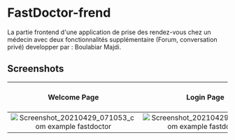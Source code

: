 # FastDoctor-frend
La partie frontend d'une application de prise des rendez-vous chez un médecin avec deux fonctionnalités supplémentaire (Forum, conversation privé)
developper par : Boulabiar Majdi.

## Screenshots

Welcome Page               |  Login Page               | Signup Page               |  Forgot Password Page
:-------------------------:|:-------------------------:|:-------------------------:|:-------------------------:
![Screenshot_20210429_071053_com example fastdoctor](https://user-images.githubusercontent.com/50002456/147635304-b55688c3-bda9-47c3-ac23-8358b116e1e7.jpg)|![Screenshot_20210429_071103_com example fastdoctor](https://user-images.githubusercontent.com/50002456/147635368-538b1125-cbf3-4de6-9bc6-a96b55eb7928.jpg?raw=true)|![](https://github.com/TheAlphamerc/flutter_twitter_clone/blob/master/screenshots/Auth/screenshot_3.jpg?raw=true)|![](https://github.com/TheAlphamerc/flutter_twitter_clone/blob/master/screenshots/Auth/screenshot_4.jpg?raw=true)|
